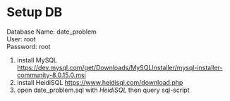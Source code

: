 # Setup DB
Database Name: date_problem  
User: root  
Password: root  

1. install MySQL <https://dev.mysql.com/get/Downloads/MySQLInstaller/mysql-installer-community-8.0.15.0.msi> 
2. install HeidiSQL <https://www.heidisql.com/download.php>
3. open date_problem.sql with _HeidiSQL_ then query sql-script

